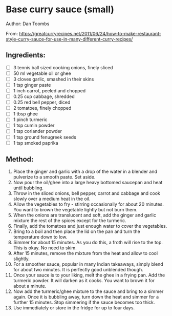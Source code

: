 # Base curry sauce (small)

Author: Dan Toombs

From: https://greatcurryrecipes.net/2011/06/24/how-to-make-restaurant-style-curry-sauce-for-use-in-many-different-curry-recipes/

## Ingredients:
- [ ] 3 tennis ball sized cooking onions, finely sliced
- [ ] 50 ml vegetable oil or ghee
- [ ] 3 cloves garlic, smashed in their skins
- [ ] 1 tsp ginger paste
- [ ] 1 inch carrot, peeled and chopped
- [ ] 0.25 cup cabbage, shredded
- [ ] 0.25 red bell pepper, diced
- [ ] 2 tomatoes, finely chopped
- [ ] 1 tbsp ghee
- [ ] 1 pinch turmeric
- [ ] 1 tsp cumin powder
- [ ] 1 tsp coriander powder
- [ ] 1 tsp ground fenugreek seeds
- [ ] 1 tsp smoked paprika

## Method:
1. Place the ginger and garlic with a drop of the water in a blender and pulverize to a smooth paste. Set aside.
2. Now pour the oil/ghee into a large heavy bottomed saucepan and heat until bubbling.
3. Throw in the sliced onions, bell pepper, carrot and cabbage and cook slowly over a medium heat in the oil.
4. Allow the vegetables to fry - stirring occasionally for about 20 minutes. You want to brown the vegetable lightly but not burn them.
5. When the onions are translucent and soft, add the ginger and garlic mixture the rest of the spices except for the turmeric.
6. Finally, add the tomatoes and just enough water to cover the vegetables.
7. Bring to a boil and then place the lid on the pan and turn the temperature down to low.
8. Simmer for about 15 minutes. As you do this, a froth will rise to the top. This is okay. No need to skim.
9. After 15 minutes, remove the mixture from the heat and allow to cool slightly.
10. For a smoother sauce, popular in many Indian takeaways, simply blend for about two minutes. It is perfectly good unblended though.
11. Once your sauce is to your liking, melt the ghee in a frying pan. Add the turmeric powder. It will darken as it cooks. You want to brown it for about a minute.
12. Now add the turmeric/ghee mixture to the sauce and bring to a simmer again. Once it is bubbling away, turn down the heat and simmer for a further 15 minutes. Stop simmering if the sauce becomes too thick.
13. Use immediately or store in the fridge for up to four days.